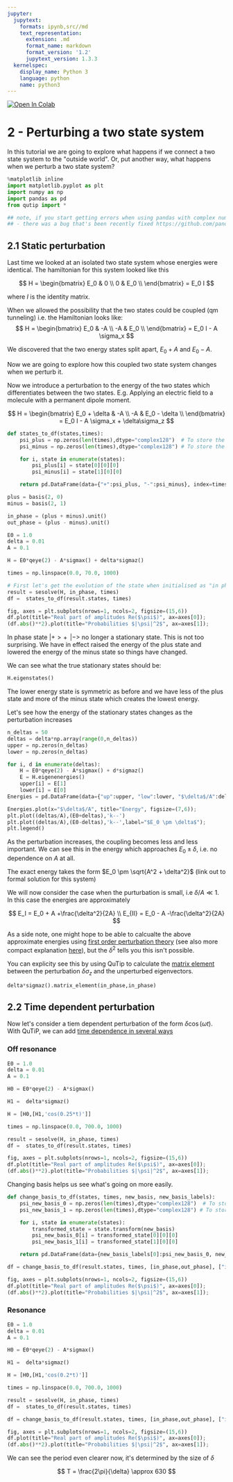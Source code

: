 ```yaml
---
jupyter:
  jupytext:
    formats: ipynb,src//md
    text_representation:
      extension: .md
      format_name: markdown
      format_version: '1.2'
      jupytext_version: 1.3.3
  kernelspec:
    display_name: Python 3
    language: python
    name: python3
---
```


<a href="https://colab.research.google.com/github/project-ida/two-state-quantum-systems/blob/master/02-perturbing-a-two-state-system.ipynb" target="_parent\"><img src="https://colab.research.google.com/assets/colab-badge.svg" alt="Open In Colab"/></a>


# 2 - Perturbing a two state system


In this tutorial we are going to explore what happens if we connect a two state system to the "outside world". Or, put another way, what happens when we perturb a two state system?

```python
%matplotlib inline
import matplotlib.pyplot as plt
import numpy as np
import pandas as pd
from qutip import *

## note, if you start getting errors when using pandas with complex numbers then update Pandas
## - there was a bug that's been recently fixed https://github.com/pandas-dev/pandas/issues/27484
```

## 2.1 Static perturbation

<!-- #region -->
Last time we looked at an isolated two state system whose energies were identical. The hamiltonian for this system looked like this


$$
H = \begin{bmatrix}
 E_0  &  0  \\
 0  &  E_0  \\
\end{bmatrix} = E_0 I
$$

where $I$ is the identity matrix.
<!-- #endregion -->

When we allowed the possibility that the two states could be coupled (qm tunneling) i.e. the Hamiltonian looks like:
$$
H = \begin{bmatrix}
 E_0  &  -A  \\
 -A  &  E_0  \\
\end{bmatrix} = E_0 I - A \sigma_x
$$

We discovered that the two energy states split apart, $E_0+A$ and $E_0-A$.

Now we are going to explore how this coupled two state system changes when we perturb it.




Now we introduce a perturbation to the energy of the two states which differentiates between the two states. E.g. Applying an electric field to a molecule with a permanent dipole moment.

$$
H = \begin{bmatrix}
 E_0 + \delta  &  -A  \\
 -A  &  E_0 - \delta  \\
\end{bmatrix} = E_0 I - A \sigma_x + \delta\sigma_z
$$

```python
def states_to_df(states,times):
    psi_plus = np.zeros(len(times),dtype="complex128")  # To store the amplitude of the |+> state
    psi_minus = np.zeros(len(times),dtype="complex128") # To store the amplitude of the |-> state

    for i, state in enumerate(states):
        psi_plus[i] = state[0][0][0]
        psi_minus[i] = state[1][0][0]

    return pd.DataFrame(data={"+":psi_plus, "-":psi_minus}, index=times)
```

```python
plus = basis(2, 0)
minus = basis(2, 1)

in_phase = (plus + minus).unit()
out_phase = (plus - minus).unit()
```

```python
E0 = 1.0
delta = 0.01
A = 0.1

H = E0*qeye(2) - A*sigmax() + delta*sigmaz()

times = np.linspace(0.0, 70.0, 1000) 

# First let's get the evolution of the state when initialised as "in phase"
result = sesolve(H, in_phase, times)
df =  states_to_df(result.states, times)

```

```python
fig, axes = plt.subplots(nrows=1, ncols=2, figsize=(15,6))
df.plot(title="Real part of amplitudes Re($\psi$)", ax=axes[0]);
(df.abs()**2).plot(title="Probabilities $|\psi|^2$", ax=axes[1]);
```

In phase state $|+> + \,\  |->$  no longer a stationary state. This is not too surprising. We have in effect raised the energy of the plus state and lowered the energy of the minus state so things have changed.

We can see what the true stationary states should be:

```python
H.eigenstates()
```

The lower energy state is symmetric as before and we have less of the plus state and more of the minus state which creates the lowest energy.

Let's see how the energy of the stationary states changes as the perturbation increases


```python
n_deltas = 50
deltas = delta*np.array(range(0,n_deltas))
upper = np.zeros(n_deltas)
lower = np.zeros(n_deltas)

for i, d in enumerate(deltas):
    H = E0*qeye(2) - A*sigmax() + d*sigmaz()
    E = H.eigenenergies()
    upper[i] = E[1]
    lower[i] = E[0]
Energies = pd.DataFrame(data={"up":upper, "low":lower, "$\delta$/A":deltas/A})
```

```python
Energies.plot(x="$\delta$/A", title="Energy", figsize=(7,6));
plt.plot((deltas/A),(E0+deltas),'k--')
plt.plot((deltas/A),(E0-deltas),'k--',label="$E_0 \pm \delta$");
plt.legend()
```

As the perturbation increases, the coupling becomes less and less important. We can see this in the energy which approaches $E_0 \pm \delta$, i.e. no dependence on $A$ at all.

The exact energy takes the form $E_0 \pm \sqrt{A^2 + \delta^2}$ (link out to formal solution for this system)

We will now consider the case when the purturbation is small, i.e $\delta/A \ll 1$. In this case the energies are approximately

$$
E_I = E_0 + A +\frac{\delta^2}{2A} \\
E_{II} = E_0 - A -\frac{\delta^2}{2A}
$$

As a side note, one might hope to be able to calcualte the above approximate energies using [first order perturbation theory](https://en.wikipedia.org/wiki/Perturbation_theory_(quantum_mechanics)#First_order_corrections) (see also more compact explanation [here](https://math.stackexchange.com/a/626736)), but the $\delta^2$ tells you this isn't possible.

You can explicity see this by using QuTip to calculate the [matrix element](http://qutip.org/docs/latest/guide/guide-basics.html?highlight=matrix%20element#functions-operating-on-qobj-class) between the perturbation $\delta\sigma_z$ and the unperturbed eigenvectors.


```python
delta*sigmaz().matrix_element(in_phase,in_phase)
```

## 2.2 Time dependent perturbation


Now let's consider a tiem dependent perturbation of the form $\delta\cos(\omega t)$. With QuTiP, we can add [time dependence in several ways](http://qutip.org/docs/latest/guide/dynamics/dynamics-time.html#function-based-time-dependence)


### Off resonance

```python
E0 = 1.0
delta = 0.01
A = 0.1

H0 = E0*qeye(2) - A*sigmax() 

H1 =  delta*sigmaz()

H = [H0,[H1,'cos(0.25*t)']]

times = np.linspace(0.0, 700.0, 1000) 

result = sesolve(H, in_phase, times)
df =  states_to_df(result.states, times)

```

```python
fig, axes = plt.subplots(nrows=1, ncols=2, figsize=(15,6))
df.plot(title="Real part of amplitudes Re($\psi$)", ax=axes[0]);
(df.abs()**2).plot(title="Probabilities $|\psi|^2$", ax=axes[1]);
```

Changing basis helps us see what's going on more easily.

```python
def change_basis_to_df(states, times, new_basis, new_basis_labels):
    psi_new_basis_0 = np.zeros(len(times),dtype="complex128")  # To store the amplitude of the new_basis_0 state
    psi_new_basis_1 = np.zeros(len(times),dtype="complex128") # To store the amplitude of the new_basis_0 state

    for i, state in enumerate(states):
        transformed_state = state.transform(new_basis)
        psi_new_basis_0[i] = transformed_state[0][0][0]
        psi_new_basis_1[i] = transformed_state[1][0][0]

    return pd.DataFrame(data={new_basis_labels[0]:psi_new_basis_0, new_basis_labels[1]:psi_new_basis_1}, index=times)
```

```python
df = change_basis_to_df(result.states, times, [in_phase,out_phase], ["in_phase", "out_phase"])
```

```python
fig, axes = plt.subplots(nrows=1, ncols=2, figsize=(15,6))
df.plot(title="Real part of amplitudes Re($\psi$)", ax=axes[0]);
(df.abs()**2).plot(title="Probabilities $|\psi|^2$", ax=axes[1]);
```

### Resonance

```python
E0 = 1.0
delta = 0.01
A = 0.1

H0 = E0*qeye(2) - A*sigmax() 

H1 =  delta*sigmaz()

H = [H0,[H1,'cos(0.2*t)']]

times = np.linspace(0.0, 700.0, 1000) 

result = sesolve(H, in_phase, times)
df =  states_to_df(result.states, times)

```

```python
df = change_basis_to_df(result.states, times, [in_phase,out_phase], ["in_phase", "out_phase"])
```

```python
fig, axes = plt.subplots(nrows=1, ncols=2, figsize=(15,6))
df.plot(title="Real part of amplitudes Re($\psi$)", ax=axes[0]);
(df.abs()**2).plot(title="Probabilities $|\psi|^2$", ax=axes[1]);
```

We can see the period even clearer now, it's determined by the size of $\delta$

$$
T = \frac{2\pi}{\delta} \approx 630
$$

```python

```
